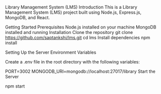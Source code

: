 Library Management System (LMS)
Introduction
This is a Library Management System (LMS) project built using Node.js, Express.js, MongoDB, and React.

Getting Started
Prerequisites
Node.js installed on your machine
MongoDB installed and running
Installation
Clone the repository
git clone https://github.com/saptankshi/lms.git
cd lms
Install dependencies
npm install 

Setting Up the Server
Environment Variables

Create a .env file in the root directory with the following variables:

PORT=3002
MONGODB_URI=mongodb://localhost:27017/library
Start the Server

npm start

